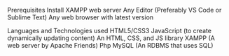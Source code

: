 Prerequisites
Install XAMPP web server
Any Editor (Preferably VS Code or Sublime Text)
Any web browser with latest version

Languages and Technologies used
HTML5/CSS3
JavaScript (to create dynamically updating content)
An HTML, CSS, and JS library
XAMPP (A web server by Apache Friends)
Php
MySQL (An RDBMS that uses SQL)


